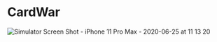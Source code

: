 # CardWar

![Simulator Screen Shot - iPhone 11 Pro Max - 2020-06-25 at 11 13 20](https://user-images.githubusercontent.com/66465555/85662003-fa7c6600-b6d4-11ea-9b1d-5d022379e62f.png)

